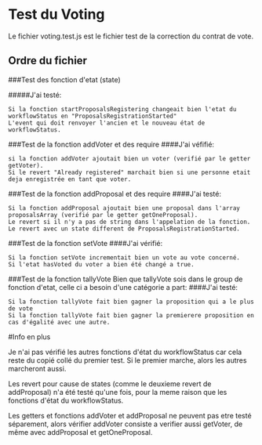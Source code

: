 # Test du Voting
Le fichier voting.test.js est le fichier test de la correction du contrat de vote.

## Ordre du fichier

###Test des fonction d'etat (state)

  #####J'ai testé:
  
    Si la fonction startProposalsRegistering changeait bien l'etat du workflowStatus en "ProposalsRegistrationStarted"
    L'event qui doit renvoyer l'ancien et le nouveau état de workflowStatus.


###Test de la fonction addVoter et des require
  ####J'ai véfifié:
  
    si la fonction addVoter ajoutait bien un voter (verifié par le getter getVoter).
    Si le revert "Already registered" marchait bien si une personne etait deja enregistrée en tant que voter.
    

###Test de la fonction addProposal et des require
  ####J'ai testé:
  
    Si la fonction addProposal ajoutait bien une proposal dans l'array proposalsArray (verifié par le getter getOneProposal).
    Le revert si il n'y a pas de string dans l'appelation de la fonction.
    Le revert avec un state different de ProposalsRegistrationStarted.
    
    
###Test de la fonction setVote
  ####J'ai vérifié:
  
    Si la fonction setVote incrementait bien un vote au vote concerné.
    Si l'etat hasVoted du voter a bien été changé a true.
 
 
###Test de la fonction tallyVote
  Bien que tallyVote sois dans le group de fonction d'etat, celle ci a besoin d'une catégorie a part:
  ####J'ai testé:
  
    Si la fonction tallyVote fait bien gagner la proposition qui a le plus de vote
    Si la fonction tallyVote fait bien gagner la premierere proposition en cas d'égalité avec une autre.

    
    
#Info en plus

Je n'ai pas vérifié les autres fonctions d'état du workflowStatus car cela reste du copié collé du premier test. Si le premier marche, alors les autres marcheront aussi.

Les revert pour cause de states (comme le deuxieme revert de addProposal) n'a été testé qu'une fois, pour la meme raison que les fonctions d'état du workflowStatus.

Les getters et fonctions addVoter et addProposal ne peuvent pas etre testé séparement, alors vérifier addVoter consiste a verifier aussi getVoter, de même avec addProposal et getOneProposal.

